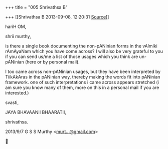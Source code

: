 +++
title = "005 Shrivathsa B"

+++
[[Shrivathsa B	2013-09-08, 12:20:31 [Source](https://groups.google.com/g/samskrita/c/iuPpNiZR13Q)]]



hariH OM,  

shrii murthy,  
  

 is there a single book documenting the non-pANinian forms in the vAlmIki rAmAyaNam which you have come across? I will also be very grateful to you if you can send us/me a list of those usages which you think are un-pANinian (here or by personal mail).  
  
 I too came across non-pANinian usages, but they have been interpreted by TiikAkAras in the pANinian way, thereby making the words fit into pANinian framework. one of such interpretations i came across appears stretched (i am sure you know many of them, more on this in a personal mail if you are interested.)  
  

svasti,  

 JAYA BHAVAANII BHAARATII,  


shrivathsa.  

  
  

2013/9/7 G S S Murthy \<[murt...@gmail.com]()\>



